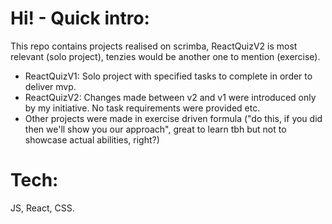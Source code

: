 # Hi! - Quick intro:
This repo contains projects realised on scrimba, ReactQuizV2 is most relevant (solo project), tenzies would be another one to mention (exercise).
- ReactQuizV1: Solo project with specified tasks to complete in order to deliver mvp.
- ReactQuizV2: Changes made between v2 and v1 were introduced only by my initiative. No task requirements were provided etc. 
- Other projects were made in exercise driven formula ("do this, if you did then we'll show you our approach", great to learn tbh but not to showcase actual abilities, right?)

# Tech:
JS, React, CSS.
